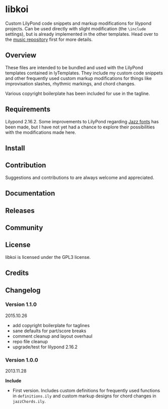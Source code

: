 # libkoi

Custom LilyPond code snippets and markup modifications for lilypond projects.
Can be used directly with slight modification (the `\include` settings), but is
already implemented in the other templates. Head over to the [music
repository][musicrepo] first for more details.

[musicrepo]: https://github.com/brianclements/lyTemplates-music

## Overview

These files are intended to be bundled and used with the LilyPond templates
contained in lyTemplates. They include my custom code snippets and other
frequently used custom markup modifications for things like improvisation
slashes, rhythmic markings, and chord changes.

Various copyright boilerplate has been included for use in the tagline. 

## Requirements

Lilypond 2.16.2. Some improvements to LilyPond regarding [Jazz fonts][jazzfonts] has
been made, but I have not yet had a chance to explore their possibilities with
the modifications made here.

[jazzfonts]: http://lilypondblog.org/2013/09/lilypond-and-lilyjazz

## Install

## Contribution
Suggestions and contributions to are always welcome and appreciated.

## Documentation

## Releases

## Community

## License
libkoi is licensed under the GPL3 license.

## Credits

## Changelog
### Version 1.1.0
2015.10.26

* add copyright boilerplate for taglines 
* sane defaults for part/score breaks
* comment cleanup and layout overhaul
* repo file cleanup
* upgrade/test for lilypond 2.16.2

### Version 1.0.0
2013.11.28

**Include**

* First version. Includes custom definitions for frequently used functions in
  `definitions.ily` and custom markup designs for chord changes in
  `jazzChords.ily`.
